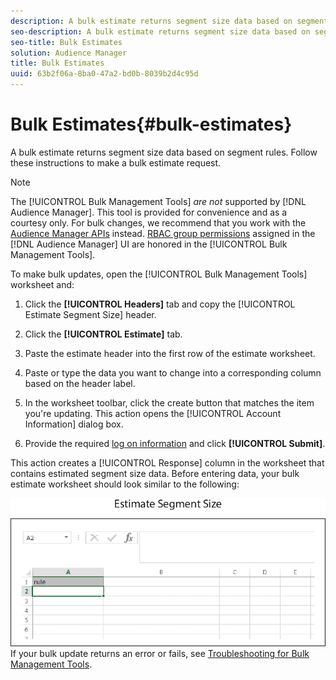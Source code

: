 ```yaml
---
description: A bulk estimate returns segment size data based on segment rules. Follow these instructions to make a bulk estimate request.
seo-description: A bulk estimate returns segment size data based on segment rules. Follow these instructions to make a bulk estimate request.
seo-title: Bulk Estimates
solution: Audience Manager
title: Bulk Estimates
uuid: 63b2f06a-8ba0-47a2-bd0b-8039b2d4c95d
---
```


# Bulk Estimates{#bulk-estimates}

A bulk estimate returns segment size data based on segment rules. Follow these instructions to make a bulk estimate request.

<!-- 

t_bulk_estimates.xml

 -->

>[!NOTE]
>
>The [!UICONTROL Bulk Management Tools] *are not* supported by [!DNL Audience Manager]. This tool is provided for convenience and as a courtesy only. For bulk changes, we recommend that you work with the [Audience Manager APIs](../../api/rest-api-main/aam-api-getting-started.md) instead. [RBAC group permissions](../../features/administration/administration-overview.md) assigned in the [!DNL Audience Manager] UI are honored in the [!UICONTROL Bulk Management Tools].

To make bulk updates, open the [!UICONTROL Bulk Management Tools] worksheet and: 

1. Click the **[!UICONTROL Headers]** tab and copy the [!UICONTROL Estimate Segment Size] header.
1. Click the **[!UICONTROL Estimate]** tab.
1. Paste the estimate header into the first row of the estimate worksheet.
1. Paste or type the data you want to change into a corresponding column based on the header label.
1. In the worksheet toolbar, click the create button that matches the item you're updating.
This action opens the [!UICONTROL Account Information] dialog box. 
   
1. Provide the required [log on information](../../reference/bulk-management-tools/bulk-management-intro.md#section_6FE9BADB30254A4FADC77D2DCFB6A1EE) and click **[!UICONTROL Submit]**.

This action creates a [!UICONTROL Response] column in the worksheet that contains estimated segment size data. Before entering data, your bulk estimate worksheet should look similar to the following: 

![](assets/estimate.png)
If your bulk update returns an error or fails, see [Troubleshooting for Bulk Management Tools](../../reference/bulk-management-tools/bulk-troubleshooting.md#reference_1A3E7E0CEF6A4D8D801BC363A3C30C1A). 

